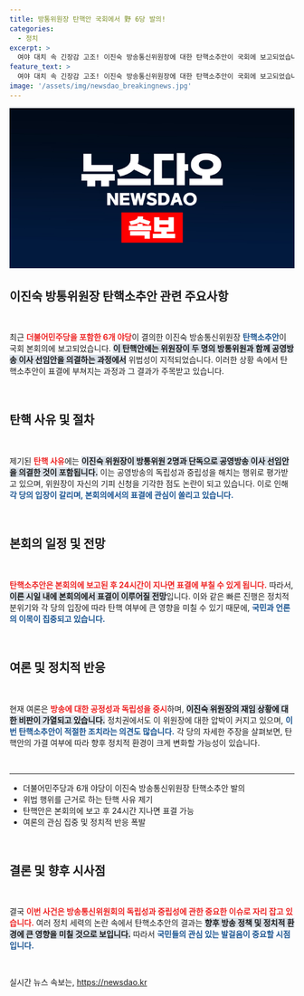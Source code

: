 ```yaml
---
title: 방통위원장 탄핵안 국회에서 野 6당 발의!
categories:
  - 정치
excerpt: >
  여야 대치 속 긴장감 고조! 이진숙 방송통신위원장에 대한 탄핵소추안이 국회에 보고되었습니다. 이르면 내일 표결에 부쳐질 이 사건, 그 배경과 향후 파장은? 클릭해서 확인하세요!
feature_text: >
  여야 대치 속 긴장감 고조! 이진숙 방송통신위원장에 대한 탄핵소추안이 국회에 보고되었습니다. 이르면 내일 표결에 부쳐질 이 사건, 그 배경과 향후 파장은? 클릭해서 확인하세요!
image: '/assets/img/newsdao_breakingnews.jpg'
---
```


<p><img src="/assets/img/newsdao_breakingnews.jpg" alt="ranknews 속보" /></p>

<h2 data-ke-size="size26">이진숙 방통위원장 탄핵소추안 관련 주요사항</h2>

<p data-ke-size="size16">&nbsp;</p>

<p data-ke-size="size16">최근 <b><span style="color: #ee2323;">더불어민주당을 포함한 6개 야당</span></b>이 결의한 이진숙 방송통신위원장 <b><span style="color: #1a5490;">탄핵소추안</span></b>이 국회 본회의에 보고되었습니다. <b><span style="background-color: #21538527;">이 탄핵안에는 위원장이 두 명의 방통위원과 함께 공영방송 이사 선임안을 의결하는 과정에서</span></b> 위법성이 지적되었습니다. 이러한 상황 속에서 탄핵소추안이 표결에 부쳐지는 과정과 그 결과가 주목받고 있습니다.</p>

<p data-ke-size="size16">&nbsp;</p>

<h2 data-ke-size="size26">탄핵 사유 및 절차</h2>

<p data-ke-size="size16">&nbsp;</p>

<p data-ke-size="size16">제기된 <b><span style="color: #ee2323;">탄핵 사유</span></b>에는 <b><span style="background-color: #21538527;">이진숙 위원장이 방통위원 2명과 단독으로 공영방송 이사 선임안을 의결한 것이 포함됩니다.</span></b> 이는 공영방송의 독립성과 중립성을 해치는 행위로 평가받고 있으며, 위원장이 자신의 기피 신청을 기각한 점도 논란이 되고 있습니다. 이로 인해 <b><span style="color: #1a5490;">각 당의 입장이 갈리며, 본회의에서의 표결에 관심이 쏠리고 있습니다.</span></b></p>

<p data-ke-size="size16">&nbsp;</p>

<h2 data-ke-size="size26">본회의 일정 및 전망</h2>

<p data-ke-size="size16">&nbsp;</p>

<p data-ke-size="size16"><b><span style="color: #ee2323;">탄핵소추안은 본회의에 보고된 후 24시간이 지나면 표결에 부칠 수 있게 됩니다.</span></b> 따라서, <b><span style="background-color: #21538527;">이른 시일 내에 본회의에서 표결이 이루어질 전망</span></b>입니다. 이와 같은 빠른 진행은 정치적 분위기와 각 당의 입장에 따라 탄핵 여부에 큰 영향을 미칠 수 있기 때문에, <b><span style="color: #1a5490;">국민과 언론의 이목이 집중되고 있습니다.</span></b></p>

<p data-ke-size="size16">&nbsp;</p>

<h2 data-ke-size="size26">여론 및 정치적 반응</h2>

<p data-ke-size="size16">&nbsp;</p>

<p data-ke-size="size16">현재 여론은 <b><span style="color: #ee2323;">방송에 대한 공정성과 독립성을 중시</span></b>하며, <b><span style="background-color: #21538527;">이진숙 위원장의 재임 상황에 대한 비판이 가열되고 있습니다.</span></b> 정치권에서도 이 위원장에 대한 압박이 커지고 있으며, <b><span style="color: #1a5490;">이번 탄핵소추안이 적절한 조치라는 의견도 많습니다.</span></b> 각 당의 자세한 주장을 살펴보면, 탄핵안의 가결 여부에 따라 향후 정치적 환경이 크게 변화할 가능성이 있습니다.</p>

<p data-ke-size="size16">&nbsp;</p>

<hr>

<ul>
    <li>더불어민주당과 6개 야당이 이진숙 방송통신위원장 탄핵소추안 발의</li>
    <li>위법 행위를 근거로 하는 탄핵 사유 제기</li>
    <li>탄핵안은 본회의에 보고 후 24시간 지나면 표결 가능</li>
    <li>여론의 관심 집중 및 정치적 반응 폭발</li>
</ul>

<p data-ke-size="size16">&nbsp;</p>

<h2 data-ke-size="size26">결론 및 향후 시사점</h2>

<p data-ke-size="size16">&nbsp;</p>

<p data-ke-size="size16">결국 <b><span style="color: #ee2323;">이번 사건은 방송통신위원회의 독립성과 중립성에 관한 중요한 이슈로 자리 잡고 있습니다.</span></b> 여러 정치 세력의 논란 속에서 탄핵소추안의 결과는 <b><span style="background-color: #21538527;">향후 방송 정책 및 정치적 환경에 큰 영향을 미칠 것으로 보입니다.</span></b> 따라서 <b><span style="color: #1a5490;">국민들의 관심 있는 발걸음이 중요할 시점입니다.</span></b></p>

<p data-ke-size="size16">&nbsp;</p>
실시간 뉴스 속보는, <a href="https://newsdao.kr" rel="dofollow">https://newsdao.kr</a>



